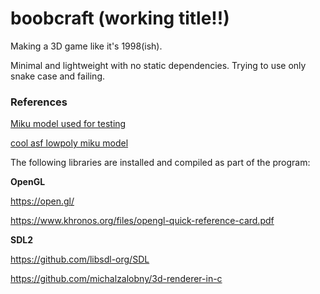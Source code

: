 # boobcraft (working title!!)

Making a 3D game like it's 1998(ish).

Minimal and lightweight with no static dependencies. Trying to use only snake case and failing.

### References

[Miku model used for testing](https://sketchfab.com/3d-models/hatsune-miku-low-poly-6668784e9dfa46ba92bc28f85d8154e5)

[cool asf lowpoly miku model](https://www.newgrounds.com/art/view/violxiv/hatsune-miku-lowpoly)

The following libraries are installed and compiled as part of the program:

**OpenGL**

https://open.gl/

https://www.khronos.org/files/opengl-quick-reference-card.pdf

**SDL2**

https://github.com/libsdl-org/SDL

https://github.com/michalzalobny/3d-renderer-in-c
